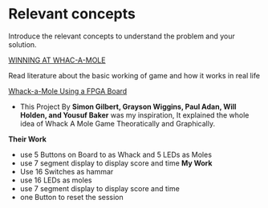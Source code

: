# Relevant concepts

Introduce the relevant concepts to understand the problem and your solution.

[WINNING AT WHAC-A-MOLE](https://president.central.edu/2013/11/winning-at-whac-a-mole/)

Read literature about the basic working of game and how it works in real life

[Whack-a-Mole Using a FPGA Board](https://www.instructables.com/Whack-a-Mole-Using-a-FPGA-Board/)

- This Project By **Simon Gilbert, Grayson Wiggins, Paul Adan, Will Holden, and  Yousuf Baker**
was my inspiration, It explained the whole idea of Whack A Mole Game Theoratically and Graphically.
 
 **Their Work**
 - use 5 Buttons on Board to as Whack and 5 LEDs as Moles
  - use 7 segment display to display score and time
 **My Work**
 - Use 16 Switches as hammar
 - use 16 LEDs as moles
 - use 7 segment display to display score and time
 - one Button to reset the session
